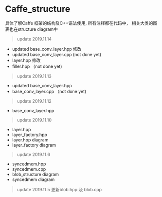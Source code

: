 # Caffe_structure

具体了解Caffe 框架的结构及C++语法使用, 所有注释都在代码中， 相关大类的图表也在structure diagram中
>update 2019.11.14
- updated base_conv_layer.hpp 修改
- updated base_conv_layer.cpp (not done yet)
- layer.hpp 修改
- filler.hpp （not done yet)

>update 2019.11.13
- updated base_conv_layer.hpp
- base_conv_layer.cpp （not done yet)

>update 2019.11.12
- base_conv_layer.hpp

>update 2019.11.10
- layer.hpp
- layer_factory.hpp
- layer.hpp diagram
- layer_factory diagram

>update 2019.11.6
- syncedmem.hpp
- syncedmem.cpp
- blob_structure diagram
- syncedmem diagram

>update 2019.11.5
更新blob.hpp 及 blob.cpp




